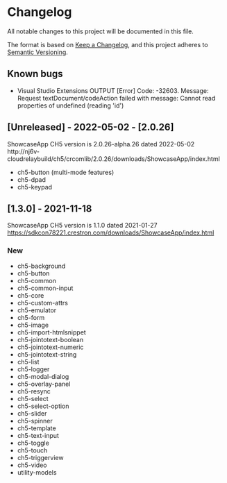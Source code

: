 # Changelog
All notable changes to this project will be documented in this file.

The format is based on [Keep a Changelog](https://keepachangelog.com/en/1.0.0/),
and this project adheres to [Semantic Versioning](https://semver.org/spec/v2.0.0.html).

## Known bugs
- Visual Studio Extensions OUTPUT [Error] Code: -32603. Message: Request textDocument/codeAction failed with message: Cannot read properties of undefined (reading 'id')  

## [Unreleased] - 2022-05-02 - [2.0.26]
ShowcaseApp CH5 version is 2.0.26-alpha.26 dated 2022-05-02
http://nj6v-cloudrelaybuild/ch5/crcomlib/2.0.26/downloads/ShowcaseApp/index.html 
- ch5-button (multi-mode features)
- ch5-dpad
- ch5-keypad

## [1.3.0] - 2021-11-18
ShowcaseApp CH5 version is 1.1.0 dated 2021-01-27
https://sdkcon78221.crestron.com/downloads/ShowcaseApp/index.html
### New
- ch5-background
- ch5-button
- ch5-common
- ch5-common-input
- ch5-core
- ch5-custom-attrs
- ch5-emulator
- ch5-form
- ch5-image
- ch5-import-htmlsnippet
- ch5-jointotext-boolean
- ch5-jointotext-numeric
- ch5-jointotext-string
- ch5-list
- ch5-logger
- ch5-modal-dialog
- ch5-overlay-panel
- ch5-resync
- ch5-select
- ch5-select-option
- ch5-slider
- ch5-spinner
- ch5-template
- ch5-text-input
- ch5-toggle
- ch5-touch
- ch5-triggerview
- ch5-video
- utility-models